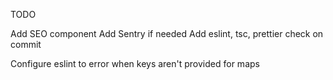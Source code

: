 TODO

Add SEO component
Add Sentry if needed
Add eslint, tsc, prettier check on commit

Configure eslint to error when keys aren't provided for maps